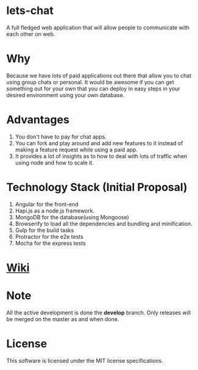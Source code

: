 lets-chat
=========

A full fledged web application that will allow people to communicate with each other on web.

# Why

Because we have lots of paid applications out there that allow you to chat using group chats or personal. It would be awesome if you can get something out for your own that you can deploy in easy steps in your desired environment using your own database.

# Advantages

1. You don't have to pay for chat apps.
2. You can fork and play around and add new features to it instead of making a feature request while using a paid app.
3. It provides a lot of insights as to how to deal with lots of traffic when using node and how to scale it.

# Technology Stack (Initial Proposal)

1. Angular for the front-end
2. Hapi.js as a node.js framework.
3. MongoDB for the database(using Mongoose)
4. Browserify to load all the dependencies and bundling and minification.
5. Gulp for the build tasks
6. Protractor for the e2e tests 
7. Mocha for the express tests

# [Wiki](https://github.com/Pranay92/lets-chat/wiki)

# Note

All the active development is done the **develop** branch. Only releases will be merged on the master as and when done.

# License

This software is licensed under the MIT license specifications.
